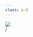 ```yaml
---
class: p-0
---
```


<div>
  <img src="/7.png" class="w-full" />
</div>

<div
  class="absolute bottom-[1rem] right-[1rem] text-[1rem]"
>
  <SlideCurrentNo /> / <SlidesTotal />
</div>

<!--
Note
-->